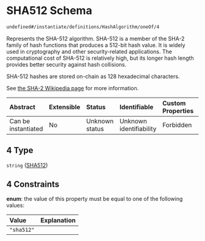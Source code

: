 # SHA512 Schema

```txt
undefined#/instantiate/definitions/HashAlgorithm/oneOf/4
```

Represents the SHA-512 algorithm. SHA-512 is a member of the SHA-2 family of hash functions that produces a 512-bit hash value. It is widely used in cryptography and other security-related applications. The computational cost of SHA-512 is relatively high, but its longer hash length provides better security against hash collisions.

SHA-512 hashes are stored on-chain as 128 hexadecimal characters.

See [the SHA-2 Wikipedia page](https://en.wikipedia.org/wiki/SHA-2) for more information.

| Abstract            | Extensible | Status         | Identifiable            | Custom Properties | Additional Properties | Access Restrictions | Defined In                                                                     |
| :------------------ | :--------- | :------------- | :---------------------- | :---------------- | :-------------------- | :------------------ | :----------------------------------------------------------------------------- |
| Can be instantiated | No         | Unknown status | Unknown identifiability | Forbidden         | Allowed               | none                | [okp4-objectarium.json\*](schema/okp4-objectarium.json "open original schema") |

## 4 Type

`string` ([SHA512](okp4-objectarium-instantiatemsg-definitions-hashalgorithm-oneof-sha512.md))

## 4 Constraints

**enum**: the value of this property must be equal to one of the following values:

| Value      | Explanation |
| :--------- | :---------- |
| `"sha512"` |             |
